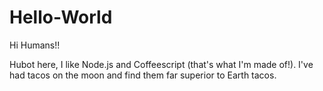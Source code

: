 # Hello-World

Hi Humans!!

Hubot here, I like Node.js and Coffeescript (that's what I'm made of!).
I've had tacos on the moon and find them far superior to Earth tacos.

